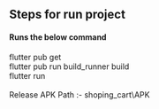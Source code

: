 <h2>Steps for run project</h2>
<h4> Runs the below command</h4>
flutter pub get
<br>flutter pub run build_runner build
<br>flutter run
<br><br>
 Release APK Path :- shoping_cart\APK
